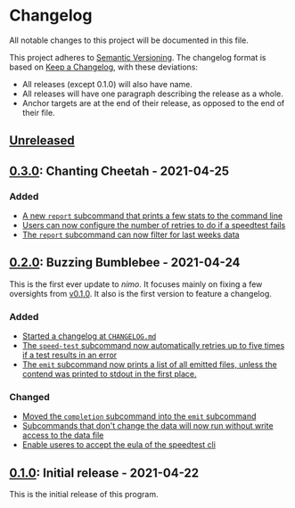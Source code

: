 # Changelog

All notable changes to this project will be documented in this file.

This project adheres to [Semantic Versioning](https://semver.org/spec/v2.0.0.html).
The changelog format is based on [Keep a Changelog](https://keepachangelog.com/en/1.0.0/), with
these deviations:

- All releases (except 0.1.0) will also have name.
- All releases will have one paragraph describing the release as a whole.
- Anchor targets are at the end of their release, as opposed to the end of their file.

## [Unreleased]

[unreleased]: https://github.com/TeFiLeDo/nimo/compare/v0.3.0...HEAD

## [0.3.0]: Chanting Cheetah - 2021-04-25

### Added

- [A new `report` subcommand that prints a few stats to the command line](https://github.com/TeFiLeDo/nimo/pull/8)
- [Users can now configure the number of retries to do if a speedtest fails](https://github.com/TeFiLeDo/nimo/pull/9)
- [The `report` subcommand can now filter for last weeks data](https://github.com/TeFiLeDo/nimo/pull/10)

[0.3.0]: https://github.com/TeFiLeDo/nimo/compare/v0.2.0...v0.3.0

## [0.2.0]: Buzzing Bumblebee - 2021-04-24

This is the first ever update to _nimo_. It focuses mainly on fixing a few oversights from
[v0.1.0][0.1.0]. It also is the first version to feature a changelog.

### Added

- [Started a changelog at `CHANGELOG.md`](https://github.com/TeFiLeDo/nimo/pull/1)
- [The `speed-test` subcommand now automatically retries up to five times if a test results in an error](https://github.com/TeFiLeDo/nimo/pull/4)
- [The `emit` subcommand now prints a list of all emitted files, unless the contend was printed to stdout in the first place.](https://github.com/TeFiLeDo/nimo/pull/6)

### Changed

- [Moved the `completion` subcommand into the `emit` subcommand](https://github.com/TeFiLeDo/nimo/pull/2)
- [Subcommands that don't change the data will now run without write access to the data file](https://github.com/TeFiLeDo/nimo/pull/3)
- [Enable useres to accept the eula of the speedtest cli](https://github.com/TeFiLeDo/nimo/pull/5)

[0.2.0]: https://github.com/TeFiLeDo/nimo/compare/v0.1.0...v0.2.0

## [0.1.0]: Initial release - 2021-04-22

This is the initial release of this program.

[0.1.0]: https://github.com/TeFiLeDo/nimo/releases/tag/v0.1.0
